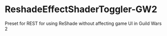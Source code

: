 # ReshadeEffectShaderToggler-GW2
Preset for REST for using ReShade without affecting game UI in Guild Wars 2
